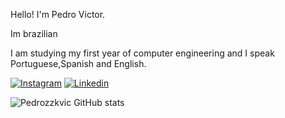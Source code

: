 Hello! I'm Pedro Victor.

Im brazilian

I am studying my first year of computer engineering and I speak Portuguese,Spanish and English.
 
[![Instagram](https://img.shields.io/badge/Instagram-E4405F?style=for-the-badge&logo=instagram&logoColor=white)](https://www.instagram.com/pedrozzkvic/)
[![Linkedin](https://img.shields.io/badge/LinkedIn-0077B5?style=for-the-badge&logo=linkedin&logoColor=white)](https://www.linkedin.com/in/pedro-victor-6a0490317/)

![Pedrozzkvic GitHub stats](https://github-readme-stats.vercel.app/api?username=pedrozzkvic&show_icons=true&theme=dark)

   
